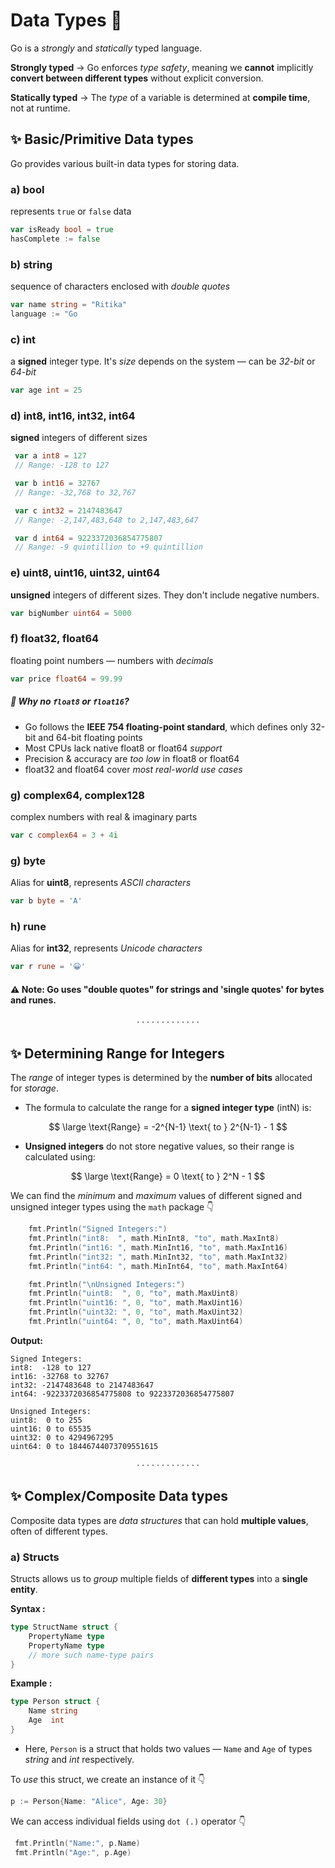 # Data Types 🔢 
Go is a _strongly_ and _statically_ typed language.

**Strongly typed** → Go enforces _type safety_, meaning we **cannot** implicitly **convert between different types** without explicit conversion.

**Statically typed** → The _type_ of a variable is determined at **compile time**, not at runtime.

## :sparkles: Basic/Primitive Data types
Go provides various built-in data types for storing data.

### a) bool
represents `true` or `false` data

```go
var isReady bool = true
hasComplete := false
```

### b) string
sequence of characters enclosed with _double quotes_

```go
var name string = "Ritika"
language := "Go
```
### c) int
a **signed** integer type. It's _size_ depends on the system &mdash; can be _32-bit_ or _64-bit_

```go
var age int = 25
```

### d) int8, int16, int32, int64
**signed** integers of different sizes

```go
 var a int8 = 127          
 // Range: -128 to 127

 var b int16 = 32767       
 // Range: -32,768 to 32,767

 var c int32 = 2147483647  
 // Range: -2,147,483,648 to 2,147,483,647

 var d int64 = 9223372036854775807 
 // Range: -9 quintillion to +9 quintillion
```

### e) uint8, uint16, uint32, uint64
**unsigned** integers of different sizes. They don't include negative numbers.

```go
var bigNumber uint64 = 5000
```

### f) float32, float64
floating point numbers &mdash; numbers with _decimals_

```go
var price float64 = 99.99
```

##### :thought_balloon: Why no `float8` or `float16`?
- Go follows the **IEEE 754 floating-point standard**, which defines only 32-bit and 64-bit floating points
- Most CPUs lack native float8 or float64 _support_
- Precision & accuracy are _too low_ in float8 or float64
- float32 and float64 cover _most real-world use cases_

### g) complex64, complex128
complex numbers with real & imaginary parts

```go
var c complex64 = 3 + 4i
```

### g) byte
Alias for **uint8**, represents _ASCII characters_

```go
var b byte = 'A'
```

### h) rune
Alias for **int32**, represents  _Unicode characters_

```go
var r rune = '😀'
```

#### :warning: Note: Go uses "double quotes" for strings and 'single quotes' for bytes and runes.

<p align="center">· · · · · · · · · · · · ·</p>

## :sparkles: Determining Range for Integers 
The _range_ of integer types is determined by the **number of bits** allocated for _storage_.

- The formula to calculate the range for a **signed integer type** (intN) is:

$$
\large \text{Range} = -2^{N-1} \text{ to } 2^{N-1} - 1
$$


- **Unsigned integers** do not store negative values, so their range is calculated using:

$$
\large \text{Range} = 0 \text{ to } 2^N - 1
$$

We can find the _minimum_ and _maximum_ values of different signed and unsigned integer types using the `math` package :point_down:

```go
    fmt.Println("Signed Integers:")
    fmt.Println("int8:  ", math.MinInt8, "to", math.MaxInt8)
    fmt.Println("int16: ", math.MinInt16, "to", math.MaxInt16)
    fmt.Println("int32: ", math.MinInt32, "to", math.MaxInt32)
    fmt.Println("int64: ", math.MinInt64, "to", math.MaxInt64)

    fmt.Println("\nUnsigned Integers:")
    fmt.Println("uint8:  ", 0, "to", math.MaxUint8)
    fmt.Println("uint16: ", 0, "to", math.MaxUint16)
    fmt.Println("uint32: ", 0, "to", math.MaxUint32)
    fmt.Println("uint64: ", 0, "to", math.MaxUint64)
```

**Output:**

```shell
Signed Integers:
int8:  -128 to 127
int16: -32768 to 32767
int32: -2147483648 to 2147483647
int64: -9223372036854775808 to 9223372036854775807

Unsigned Integers:
uint8:  0 to 255
uint16: 0 to 65535
uint32: 0 to 4294967295
uint64: 0 to 18446744073709551615
```

<p align="center">· · · · · · · · · · · · ·</p>

## :sparkles: Complex/Composite Data types
Composite data types are _data structures_ that can hold **multiple values**, often of different types. 

### a) Structs
Structs allows us to _group_ multiple fields of **different types** into a **single entity**.

**Syntax :**
```go
type StructName struct {
    PropertyName type
    PropertyName type
    // more such name-type pairs
}
```

**Example :**
```go
type Person struct {
    Name string
    Age  int
}
```
- Here, `Person` is a struct that holds two values &mdash; `Name` and `Age` of types _string_ and _int_ respectively.

To _use_ this struct, we create an instance of it :point_down:
```go
p := Person{Name: "Alice", Age: 30}
```

We can access individual fields using `dot (.)` operator :point_down:
```go
 fmt.Println("Name:", p.Name)
 fmt.Println("Age:", p.Age)
```